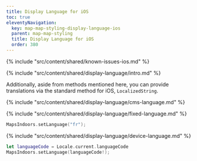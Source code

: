 ```yaml
---
title: Display Language for iOS
toc: true
eleventyNavigation:
  key: map-map-styling-display-language-ios
  parent: map-map-styling
  title: Display Language for iOS
  order: 380
---
```


<!-- Known Issues -->
{% include "src/content/shared/known-issues-ios.md" %}

<!-- Introduction -->
{% include "src/content/shared/display-language/intro.md" %}

Additionally, aside from methods mentioned here, you can provide translations via the standard method for iOS, `LocalizedString`.

<!-- CMS Language-->
{% include "src/content/shared/display-language/cms-language.md" %}

<!-- Fixed Language -->
{% include "src/content/shared/display-language/fixed-language.md" %}

```swift
MapsIndoors.setLanguage("fr");
```

<!-- Device Language -->
{% include "src/content/shared/display-language/device-language.md" %}

```swift
let languageCode = Locale.current.languageCode
MapsIndoors.setLanguage(languageCode!);
```
